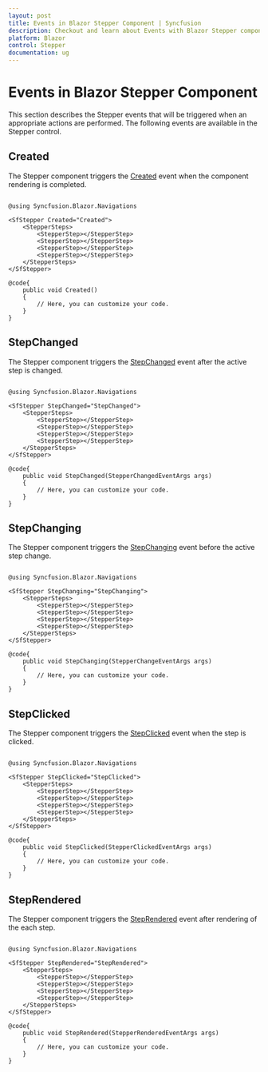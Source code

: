 ```yaml
---
layout: post
title: Events in Blazor Stepper Component | Syncfusion
description: Checkout and learn about Events with Blazor Stepper component in Blazor Server App and Blazor WebAssembly App.
platform: Blazor
control: Stepper
documentation: ug
---
```


# Events in Blazor Stepper Component

This section describes the Stepper events that will be triggered when an appropriate actions are performed. The following events are available in the Stepper control.

## Created

The Stepper component triggers the [Created](https://help.syncfusion.com/cr/blazor/Syncfusion.Blazor.Navigations.SfStepper.html#Syncfusion_Blazor_Navigations_SfStepper_Created) event when the component rendering is completed.

```cshtml

@using Syncfusion.Blazor.Navigations

<SfStepper Created="Created">
    <StepperSteps>
        <StepperStep></StepperStep>
        <StepperStep></StepperStep>
        <StepperStep></StepperStep>
        <StepperStep></StepperStep>
    </StepperSteps>
</SfStepper>

@code{
    public void Created()
    {
        // Here, you can customize your code.
    }
}

```

## StepChanged

The Stepper component triggers the [StepChanged](https://help.syncfusion.com/cr/blazor/Syncfusion.Blazor.Navigations.SfStepper.html#Syncfusion_Blazor_Navigations_SfStepper_StepChanged) event after the active step is changed.

```cshtml

@using Syncfusion.Blazor.Navigations

<SfStepper StepChanged="StepChanged">
    <StepperSteps>
        <StepperStep></StepperStep>
        <StepperStep></StepperStep>
        <StepperStep></StepperStep>
        <StepperStep></StepperStep>
    </StepperSteps>
</SfStepper>

@code{
    public void StepChanged(StepperChangedEventArgs args)
    {
        // Here, you can customize your code.
    }
}

```

## StepChanging

The Stepper component triggers the [StepChanging](https://help.syncfusion.com/cr/blazor/Syncfusion.Blazor.Navigations.SfStepper.html#Syncfusion_Blazor_Navigations_SfStepper_StepChanging) event before the active step change.

```cshtml

@using Syncfusion.Blazor.Navigations

<SfStepper StepChanging="StepChanging">
    <StepperSteps>
        <StepperStep></StepperStep>
        <StepperStep></StepperStep>
        <StepperStep></StepperStep>
        <StepperStep></StepperStep>
    </StepperSteps>
</SfStepper>

@code{
    public void StepChanging(StepperChangeEventArgs args)
    {
        // Here, you can customize your code.
    }
}

```

## StepClicked

The Stepper component triggers the [StepClicked](https://help.syncfusion.com/cr/blazor/Syncfusion.Blazor.Navigations.SfStepper.html#Syncfusion_Blazor_Navigations_SfStepper_StepClicked) event when the step is clicked.

```cshtml

@using Syncfusion.Blazor.Navigations

<SfStepper StepClicked="StepClicked">
    <StepperSteps>
        <StepperStep></StepperStep>
        <StepperStep></StepperStep>
        <StepperStep></StepperStep>
        <StepperStep></StepperStep>
    </StepperSteps>
</SfStepper>

@code{
    public void StepClicked(StepperClickedEventArgs args)
    {
        // Here, you can customize your code.
    }
}

```

## StepRendered

The Stepper component triggers the [StepRendered](https://help.syncfusion.com/cr/blazor/Syncfusion.Blazor.Navigations.SfStepper.html#Syncfusion_Blazor_Navigations_SfStepper_StepRendered) event after rendering of the each step.

```cshtml

@using Syncfusion.Blazor.Navigations

<SfStepper StepRendered="StepRendered">
    <StepperSteps>
        <StepperStep></StepperStep>
        <StepperStep></StepperStep>
        <StepperStep></StepperStep>
        <StepperStep></StepperStep>
    </StepperSteps>
</SfStepper>

@code{
    public void StepRendered(StepperRenderedEventArgs args)
    {
        // Here, you can customize your code.
    }
}

```